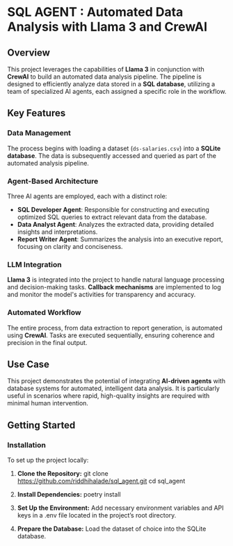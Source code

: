 # SQL AGENT : Automated Data Analysis with Llama 3 and CrewAI

## Overview
This project leverages the capabilities of **Llama 3** in conjunction with **CrewAI** to build an automated data analysis pipeline. The pipeline is designed to efficiently analyze data stored in a **SQL database**, utilizing a team of specialized AI agents, each assigned a specific role in the workflow.

## Key Features

### Data Management
The process begins with loading a dataset (`ds-salaries.csv`) into a **SQLite database**. The data is subsequently accessed and queried as part of the automated analysis pipeline.

### Agent-Based Architecture
Three AI agents are employed, each with a distinct role:

- **SQL Developer Agent**: Responsible for constructing and executing optimized SQL queries to extract relevant data from the database.
- **Data Analyst Agent**: Analyzes the extracted data, providing detailed insights and interpretations.
- **Report Writer Agent**: Summarizes the analysis into an executive report, focusing on clarity and conciseness.

### LLM Integration
**Llama 3** is integrated into the project to handle natural language processing and decision-making tasks. **Callback mechanisms** are implemented to log and monitor the model's activities for transparency and accuracy.

### Automated Workflow
The entire process, from data extraction to report generation, is automated using **CrewAI**. Tasks are executed sequentially, ensuring coherence and precision in the final output.

## Use Case
This project demonstrates the potential of integrating **AI-driven agents** with database systems for automated, intelligent data analysis. It is particularly useful in scenarios where rapid, high-quality insights are required with minimal human intervention.

## Getting Started

### Installation

To set up the project locally:

1. **Clone the Repository:**
   git clone https://github.com/riddhihalade/sql_agent.git
   cd sql_agent


2. **Install Dependencies:**
   poetry install


3. **Set Up the Environment:**
  Add necessary environment variables and API keys in a .env file located in the project’s root directory.


4. **Prepare the Database:**
   Load the dataset of choice into the SQLite database.




